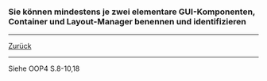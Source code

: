 ### Sie können mindestens je zwei elementare GUI-Komponenten, Container und Layout-Manager benennen und identifizieren

---

[Zurück](500gui.md)

---
Siehe OOP4 S.8-10,18
